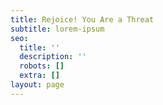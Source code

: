 ```yaml
---
title: Rejoice! You Are a Threat
subtitle: lorem-ipsum
seo:
  title: ''
  description: ''
  robots: []
  extra: []
layout: page
---
```

##
